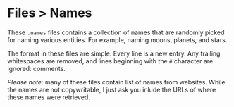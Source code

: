 ﻿# Files > Names

These `.names` files contains a collection of names that are 
randomly picked for naming various entities. For example, naming moons,
planets, and stars.

The format in these files are simple. Every line is a new entry. 
Any trailing whitespaces are removed, and lines beginning with the `#`
character are ignored: comments.

*Please note*: many of these files contain list of names from websites. While the names
are not copywritable, I just ask you inlude the URLs of where these names 
were retrieved.